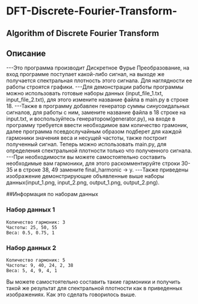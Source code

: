 # DFT-Discrete-Fourier-Transform-
## Algorithm of Discrete Fourier Transform

## Описание

---Это программа производит Дискретное Фурье Преобразование, на вход программе поступает какой-либо сигнал, на выходе же получается спектральная плотность этого сигнала. Для наглядности ее работы строятся графики. 
---Для демонстрации работы программы можно использовать готовые наборы данных (input_file_1.txt, input_file_2.txt), для этого измените название файла в main.py в строке 18. 
---Также в программу добавлен генератор суммы синусоидальных сигналов, для работы с ним, замените название файла в 18 строке на input.txt, и воспользуйтесь генератором(generator.py), на входе в программу требуется ввести необходимое вам количество грамоник, далее программа псевдослучайным образом подберет для каждой гармоники значения веса и несущей частоты, также построит полученный сигнал. Теперь можно использовать main.py, для определения спектральной плотности только что полученного сигнала.
---При необходимости вы можете самостоятельно составить необходимые вам гармоники, для этого раскомментируйте строки 30-35 и в строке 38, 49 замените final_harmonic -> y. 
---Также приведены изображение демонстрирующие объявленные выше наборы данных(input_1.png, input_2.png, output_1.png, output_2.png).

##Информация по наборам данных
### Набор данных 1
    Количество гармоник: 3
    Частоты: 25, 50, 55
    Веса: 0.5, 0.75, 1
### Набор данных 2
    Количество гармоник: 5
    Частоты: 9, 40, 24, 2, 38
    Веса: 5, 4, 9, 4, 1

Вы можете самостоятельно составить такие гармоники и получить такой же результат для спектральной плотности как в приведенных изображениях. Как это сделать говорилось выше.